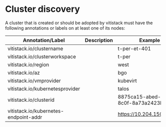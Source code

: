 # Cluster discovery

A cluster that is created or should be adopted by vitistack must have the following annotations or labels on at least one of its nodes:

| Annotation/Label | Description | Example |
|---|---|---|
|vitistack.io/clustername||t-per-et-401|
|vitistack.io/clusterworkspace||t-per|
|vitistack.io/region||west|
|vitistack.io/az||bgo|
|vitistack.io/vmprovider||kubevirt|
|vitistack.io/kubernetesprovider||talos|
|vitistack.io/clusterid||8875ca15-abed-46f3-8c0f-8a73a2423baa|
|vitistack.io/kubernetes-endpoint-addr||https://10.204.150.5:6443|